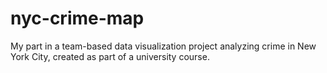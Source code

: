 # nyc-crime-map
My part in a team-based data visualization project analyzing crime in New York City, created as part of a university course.
